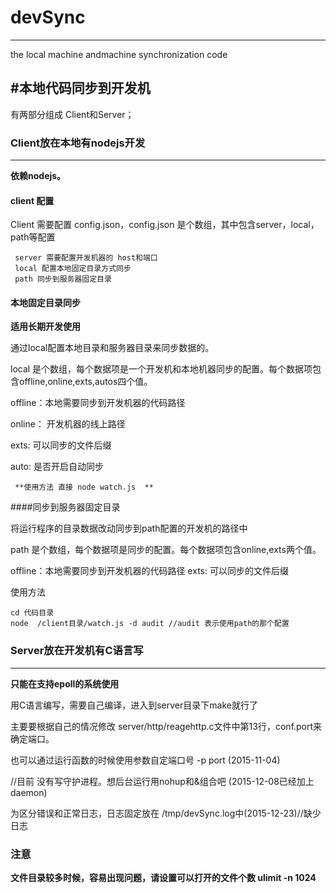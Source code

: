 # devSync
---
the local machine andmachine synchronization code


#本地代码同步到开发机
---
有两部分组成 Client和Server；

### Client放在本地有nodejs开发
---
 **依赖nodejs。**
 
#### client 配置

Client 需要配置 config.json，config.json 是个数组，其中包含server，local，path等配置

	 server 需要配置开发机器的 host和端口
	 local 配置本地固定目录方式同步
	 path 同步到服务器固定目录
	 



#### 本地固定目录同步

**适用长期开发使用**

  通过local配置本地目录和服务器目录来同步数据的。
  
  local 是个数组，每个数据项是一个开发机和本地机器同步的配置。每个数据项包含offline,online,exts,autos四个值。

 offline：本地需要同步到开发机器的代码路径

 online： 开发机器的线上路径

 exts: 可以同步的文件后缀

 auto: 是否开启自动同步
 
 
 
	 **使用方法 直接 node watch.js  **
 
 
####同步到服务器固定目录


 将运行程序的目录数据改动同步到path配置的开发机的路径中
 
 path 是个数组，每个数据项是同步的配置。每个数据项包含online,exts两个值。
 
  offline：本地需要同步到开发机器的代码路径
  exts: 可以同步的文件后缀

 使用方法
 
 	cd 代码目录
 	node  /client目录/watch.js -d audit //audit 表示使用path的那个配置
 	



### Server放在开发机有C语言写
---
 **只能在支持epoll的系统使用**

 用C语言编写，需要自己编译，进入到server目录下make就行了

 主要要根据自己的情况修改 server/http/reagehttp.c文件中第13行，conf.port来确定端口。

 也可以通过运行函数的时候使用参数自定端口号  -p port   (2015-11-04)

 //目前 没有写守护进程。想后台运行用nohup和&组合吧 (2015-12-08已经加上daemon)

 为区分错误和正常日志，日志固定放在 /tmp/devSync.log中(2015-12-23)//缺少日志


 
### 注意
 
  **文件目录较多时候，容易出现问题，请设置可以打开的文件个数 ulimit -n 1024**

 